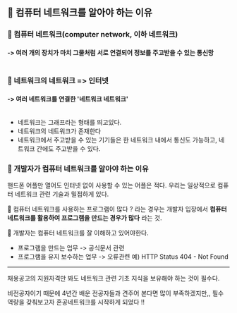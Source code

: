 <h2 id="👾-컴퓨터-네트워크를-알아야-하는-이유">👾 컴퓨터 네트워크를 알아야 하는 이유</h2>
<h3 id="📌-컴퓨터-네트워크computer-network-이하-네트워크">📌 컴퓨터 네트워크(computer network, 이하 네트워크)</h3>
<h4 id="--여러-개의-장치가-마치-그물처럼-서로-연결되어-정보를-주고받을-수-있는-통신망">-&gt; 여러 개의 장치가 마치 그물처럼 서로 연결되어 정보를 주고받을 수 있는 통신망</h4>
<p><img alt="" src="https://velog.velcdn.com/images/eunyoung224/post/471f90c0-c3a5-48d1-9bdb-4c1769003c94/image.png" /></p>
<h3 id="📌-네트워크의-네트워크--인터넷">📌 네트워크의 네트워크 =&gt; 인터넷</h3>
<h4 id="--여러-네트워크를-연결한-네트워크-네트워크">-&gt; 여러 네트워크를 연결한 '네트워크 네트워크'</h4>
<p><img alt="" src="https://velog.velcdn.com/images/eunyoung224/post/919cc1d7-5fbe-4337-b416-15a244dbed9f/image.png" /></p>
<ul>
<li>네트워크는 그래프라는 형태를 띄고있다.</li>
<li>네트워크의 네트워크가 존재한다</li>
<li>네트워크에서 주고받을 수 있는 기기들은 한 네트워크 내에서 통신도 가능하고, 네트워크 간에도 주고받을 수 있다. </li>
</ul>
<h3 id="📌-개발자가-컴퓨터-네트워크를-알아야-하는-이유">📌 개발자가 컴퓨터 네트워크를 알아야 하는 이유</h3>
<p>핸드폰 어플만 열어도 인터넷 없이 사용할 수 있는 어플은 적다. 우리는 일상적으로 컴퓨터 네트워크 관련 기술과 밀접하게 있다.</p>
<p>🤖 컴퓨터 네트워크를 사용하는 프로그램이 많다 ? 라는 경우는 
개발자 입장에서 <strong>컴퓨터 네트워크를 활용하여 프로그램을 만드는 경우가 많다</strong> 라는 것.</p>
<p>🤖 개발자는 컴퓨터 네트워크를 잘 이해하고 있어야한다.
<img alt="" src="https://velog.velcdn.com/images/eunyoung224/post/25ab5538-307d-427e-a8be-8c5dd7b8e643/image.png" /></p>
<ul>
<li>프로그램을 만드는 업무 -&gt; 공식문서 관련 </li>
<li>프로그램을 유지 보수하는 업무 -&gt; 오류관련 예) HTTP Status 404 - Not Found</li>
</ul>
<hr />
<p>채용공고의 지원자격만 봐도 네트워크 관련 기초 지식을 보유해야 하는 것이 필수다.</p>
<p>비전공자이기 때문에 4년간 배운 전공자들과 견주어 본다면 많이 부족하겠지만,, 필수 역량을 갖춰보고자 혼공네트워크를 시작하게 되었다 !! </p>